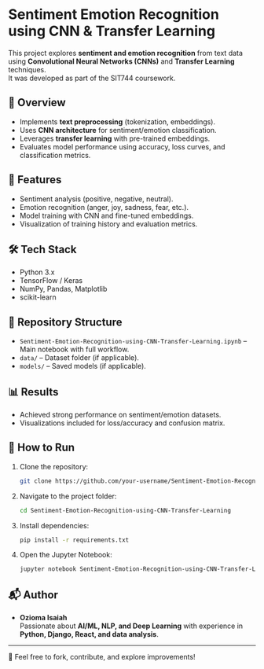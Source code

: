 # Sentiment Emotion Recognition using CNN & Transfer Learning

This project explores **sentiment and emotion recognition** from text data using **Convolutional Neural Networks (CNNs)** and **Transfer Learning** techniques.  
It was developed as part of the SIT744 coursework.

## 📌 Overview
- Implements **text preprocessing** (tokenization, embeddings).
- Uses **CNN architecture** for sentiment/emotion classification.
- Leverages **transfer learning** with pre-trained embeddings.
- Evaluates model performance using accuracy, loss curves, and classification metrics.

## 🚀 Features
- Sentiment analysis (positive, negative, neutral).
- Emotion recognition (anger, joy, sadness, fear, etc.).
- Model training with CNN and fine-tuned embeddings.
- Visualization of training history and evaluation metrics.

## 🛠️ Tech Stack
- Python 3.x
- TensorFlow / Keras
- NumPy, Pandas, Matplotlib
- scikit-learn

## 📂 Repository Structure
- `Sentiment-Emotion-Recognition-using-CNN-Transfer-Learning.ipynb` – Main notebook with full workflow.
- `data/` – Dataset folder (if applicable).
- `models/` – Saved models (if applicable).

## 📊 Results
- Achieved strong performance on sentiment/emotion datasets.
- Visualizations included for loss/accuracy and confusion matrix.

## 📎 How to Run
1. Clone the repository:
   ```bash
   git clone https://github.com/your-username/Sentiment-Emotion-Recognition-using-CNN-Transfer-Learning.git
   ```
2. Navigate to the project folder:
   ```bash
   cd Sentiment-Emotion-Recognition-using-CNN-Transfer-Learning
   ```
3. Install dependencies:
   ```bash
   pip install -r requirements.txt
   ```
4. Open the Jupyter Notebook:
   ```bash
   jupyter notebook Sentiment-Emotion-Recognition-using-CNN-Transfer-Learning.ipynb
   ```

## 📬 Author
- **Ozioma Isaiah**  
  Passionate about **AI/ML, NLP, and Deep Learning** with experience in **Python, Django, React, and data analysis**.

---
🔗 Feel free to fork, contribute, and explore improvements!
